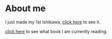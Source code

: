 # About me
I just made my 1st Ishikawa, [click here](Ishikawa.png) to see it.

[click here](images/image1.png) to see what book I am currently reading. 

